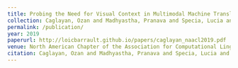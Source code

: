 ```yaml
---
title: Probing the Need for Visual Context in Multimodal Machine Translation
collection: Caglayan, Ozan and Madhyastha, Pranava and Specia, Lucia and Barrault, Loïc
permalink: /publication/
year: 2019
paperurl: http://loicbarrault.github.io/papers/caglayan_naacl2019.pdf
venue: North American Chapter of the Association for Computational Linguistics
citation: Caglayan, Ozan and Madhyastha, Pranava and Specia, Lucia and Barrault, Loïc Probing the Need for Visual Context in Multimodal Machine Translation, <i> North American Chapter of the Association for Computational Linguistics </i>, 2019 <b>Best short paper award</b> 
---
```

